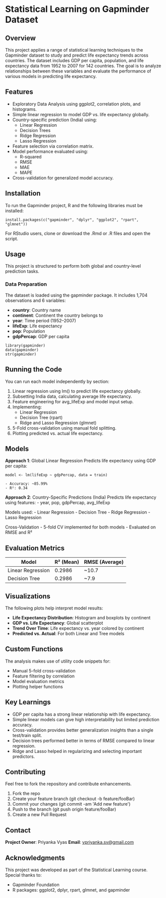 # Statistical Learning on Gapminder Dataset

## Overview
This project applies a range of statistical learning techniques to the Gapminder dataset to study and predict life expectancy trends across countries. The dataset includes GDP per capita, population, and life expectancy data from 1952 to 2007 for 142 countries. The goal is to analyze relationships between these variables and evaluate the performance of various models in predicting life expectancy.

## Features
- Exploratory Data Analysis using ggplot2, correlation plots, and histograms.
- Simple linear regression to model GDP vs. life expectancy globally.
- Country-specific prediction (India) using:
  - Linear Regression
  - Decision Trees
  - Ridge Regression
  - Lasso Regression
- Feature selection via correlation matrix.
- Model performance evaluated using:
  - R-squared
  - RMSE
  - MAE
  - MAPE
- Cross-validation for generalized model accuracy.

## Installation
To run the Gapminder project, R and the following libraries must be installed:
```
install.packages(c("gapminder", "dplyr", "ggplot2", "rpart", "glmnet"))
```
For RStudio users, clone or download the .Rmd or .R files and open the script.

## Usage
This project is structured to perform both global and country-level prediction tasks.

### Data Preparation
The dataset is loaded using the gapminder package. It includes 1,704 observations and 6 variables:
- **country**: Country name
- **continent**: Continent the country belongs to
- **year**: Time period (1952–2007)
- **lifeExp**: Life expectancy
- **pop**: Population
- **gdpPercap**: GDP per capita

```
library(gapminder)
data(gapminder)
str(gapminder)
```
## Running the Code
You can run each model independently by section:
1. Linear regression using lm() to predict life expectancy globally.
2. Subsetting India data, calculating average life expectancy.
3. Feature engineering for avg_lifeExp and model input setup.
4. Implementing:
   - Linear Regression
   - Decision Tree (rpart)
   - Ridge and Lasso Regression (glmnet)
5. 5-Fold cross-validation using manual fold splitting.
6. Plotting predicted vs. actual life expectancy.

## Models
**Approach 1**: Global Linear Regression
Predicts life expectancy using GDP per capita:
```
model <- lm(lifeExp ~ gdpPercap, data = train)
```
	- Accuracy: ~85.99%
	- R²: 0.34

**Approach 2**: Country-Specific Predictions (India)
Predicts life expectancy using features:
	- year, pop, gdpPercap, avg_lifeExp

Models used:
	- Linear Regression
	- Decision Tree
	- Ridge Regression
	- Lasso Regression

Cross-Validation
	- 5-fold CV implemented for both models
	- Evaluated on RMSE and R²

 ## Evaluation Metrics 
 
| Model             | R² (Mean) | RMSE (Average) |
|------------------|-----------|----------------|
| Linear Regression | 0.2986    | ~10.7          |
| Decision Tree     | 0.2986    | ~7.9           |

 ## Visualizations
The following plots help interpret model results:
- **Life Expectancy Distribution**: Histogram and boxplots by continent
- **GDP vs. Life Expectancy**: Global scatterplot
- **Trend Over Time**: Life expectancy vs. year colored by continent
- **Predicted vs. Actual**: For both Linear and Tree models

## Custom Functions
The analysis makes use of utility code snippets for:
- Manual 5-fold cross-validation
- Feature filtering by correlation
- Model evaluation metrics
- Plotting helper functions

## Key Learnings
- GDP per capita has a strong linear relationship with life expectancy.
- Simple linear models can give high interpretability but limited prediction accuracy.
- Cross-validation provides better generalization insights than a single test/train split.
- Decision trees performed better in terms of RMSE compared to linear regression.
- Ridge and Lasso helped in regularizing and selecting important predictors.

## Contributing
Feel free to fork the repository and contribute enhancements.
1. Fork the repo
2. Create your feature branch (git checkout -b feature/fooBar)
3. Commit your changes (git commit -am 'Add new feature')
4. Push to the branch (git push origin feature/fooBar)
5. Create a new Pull Request

## Contact
**Project Owner**: Priyanka Vyas
**Email**: vpriyanka.sv@gmail.com

## Acknowledgments
This project was developed as part of the Statistical Learning course. Special thanks to:
- Gapminder Foundation
- R packages: ggplot2, dplyr, rpart, glmnet, and gapminder
